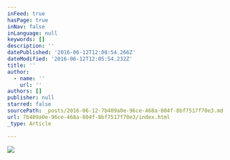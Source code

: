 ```yaml
---
inFeed: true
hasPage: true
inNav: false
inLanguage: null
keywords: []
description: ''
datePublished: '2016-06-12T12:08:54.266Z'
dateModified: '2016-06-12T12:05:54.232Z'
title: ''
author:
  - name: ''
    url: ''
authors: []
publisher: null
starred: false
sourcePath: _posts/2016-06-12-7b409a0e-96ce-468a-804f-8bf7517f70e3.md
url: 7b409a0e-96ce-468a-804f-8bf7517f70e3/index.html
_type: Article

---
```

![](https://the-grid-user-content.s3-us-west-2.amazonaws.com/969ee0b1-c801-4821-807d-1bf872e7f126.jpg)